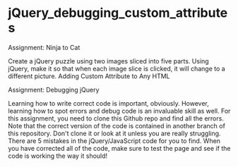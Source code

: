 # jQuery_debugging_custom_attributes


Assignment: Ninja to Cat

Create a jQuery puzzle using two images sliced into five parts. Using jQuery, make it so that when each image slice is clicked, it will change to a different picture. 
Adding Custom Attribute to Any HTML 

Assignment: Debugging jQuery

Learning how to write correct code is important, obviously. However, learning how to spot errors and debug code is an invaluable skill as well. For this assignment, you need to clone this Github repo and find all the errors. Note that the correct version of the code is contained in another branch of this repository. Don't clone it or look at it unless you are really struggling. There are 5 mistakes in the jQuery/JavaScript code for you to find. When you have corrected all of the code, make sure to test the page and see if the code is working the way it should!


